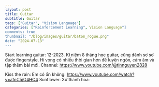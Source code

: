 ```yaml
---
layout: post
title: Guitar
subtitle: Guitar
tags: ["Guitar", "Vision Language"]
categories: ["Reinforcement Learning", Vision Language"]
comments: true
thumbnail: "/blog/images/guitar/baton_rogue.png"
date: "2024-07-13"
---
```


Start learning guitar: 12-2023.
Kỉ niệm 8 tháng học guitar, cũng dánh sơ sơ được fingerstyle. Hi vọng có nhiều thời gian hơn để luyện ngón, cảm âm và tập thêm bài mới.
Channel: https://www.youtube.com/@tinnguyen2828

Kiss the rain:
Em có ổn không: https://www.youtube.com/watch?v=afnC5jO4HC4
Sunflower:
Xứ thanh hoa:

